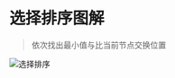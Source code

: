 # 选择排序图解
> 依次找出最小值与比当前节点交换位置

![选择排序](https://th.bing.com/th/id/OIP.A611sPJWARCQd7sEuSCqnwHaFx?pid=ImgDet&rs=1)